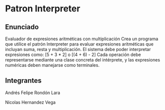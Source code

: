 # Patron Interpreter
## Enunciado
Evaluador de expresiones aritméticas con multiplicación
Crea un programa que utilice el patrón Interpreter para evaluar expresiones aritméticas
que incluyan suma, resta y multiplicación.
El sistema debe poder interpretar expresiones como:
[5 + 3 * 2] o [(4 + 6) - 2]
Cada operación debe representarse mediante una clase concreta del intérprete, y las
expresiones numéricas deben manejarse como terminales.

## Integrantes
Andrés Felipe Rondón Lara

Nicolas Hernandez Vega

